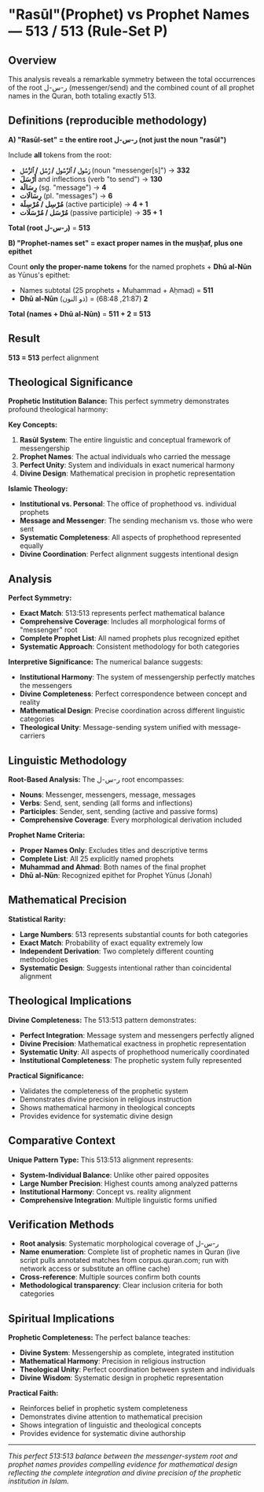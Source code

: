 # "Rasūl"(Prophet) vs Prophet Names — **513 / 513** (Rule-Set P)

## Overview

This analysis reveals a remarkable symmetry between the total occurrences of the root ر-س-ل (messenger/send) and the combined count of all prophet names in the Quran, both totaling exactly 513.

## Definitions (reproducible methodology)

**A) "Rasūl-set" = the entire root ر-س-ل (not just the noun "rasūl")**

Include **all** tokens from the root:

- **رَسُول / ٱلرَّسُول / رُسُل / ٱلرُّسُل** (noun "messenger[s]") → **332**
- **أَرْسَلَ** and inflections (verb "to send") → **130**
- **رِسَالَة** (sg. "message") → **4**
- **رِسَالَات** (pl. "messages") → **6**
- **مُرْسِل / مُرْسِلَة** (active participle) → **4 + 1**
- **مُرْسَل / مُرْسَلَات** (passive participle) → **35 + 1**

**Total (root ر-س-ل)** = **513**

**B) "Prophet-names set" = exact proper names in the muṣḥaf, plus one epithet**

Count **only the proper-name tokens** for the named prophets + **Dhū al-Nūn** as Yūnus's epithet:

- Names subtotal (25 prophets + Muḥammad + Aḥmad) = **511**
- **Dhū al-Nūn** (ذو النون) = **2** (21:87, 68:48)

**Total (names + Dhū al-Nūn)** = **511 + 2 = 513**

## Result

**513 = 513** perfect alignment

## Theological Significance

**Prophetic Institution Balance:**
This perfect symmetry demonstrates profound theological harmony:

**Key Concepts:**

1. **Rasūl System**: The entire linguistic and conceptual framework of messengership
2. **Prophet Names**: The actual individuals who carried the message
3. **Perfect Unity**: System and individuals in exact numerical harmony
4. **Divine Design**: Mathematical precision in prophetic representation

**Islamic Theology:**

- **Institutional vs. Personal**: The office of prophethood vs. individual prophets
- **Message and Messenger**: The sending mechanism vs. those who were sent
- **Systematic Completeness**: All aspects of prophethood represented equally
- **Divine Coordination**: Perfect alignment suggests intentional design

## Analysis

**Perfect Symmetry:**

- **Exact Match**: 513:513 represents perfect mathematical balance
- **Comprehensive Coverage**: Includes all morphological forms of "messenger" root
- **Complete Prophet List**: All named prophets plus recognized epithet
- **Systematic Approach**: Consistent methodology for both categories

**Interpretive Significance:**
The numerical balance suggests:

- **Institutional Harmony**: The system of messengership perfectly matches the messengers
- **Divine Completeness**: Perfect correspondence between concept and reality
- **Mathematical Design**: Precise coordination across different linguistic categories
- **Theological Unity**: Message-sending system unified with message-carriers

## Linguistic Methodology

**Root-Based Analysis:**
The ر-س-ل root encompasses:

- **Nouns**: Messenger, messengers, message, messages
- **Verbs**: Send, sent, sending (all forms and inflections)
- **Participles**: Sender, sent, sending (active and passive forms)
- **Comprehensive Coverage**: Every morphological derivation included

**Prophet Name Criteria:**

- **Proper Names Only**: Excludes titles and descriptive terms
- **Complete List**: All 25 explicitly named prophets
- **Muhammad and Ahmad**: Both names of the final prophet
- **Dhū al-Nūn**: Recognized epithet for Prophet Yūnus (Jonah)

## Mathematical Precision

**Statistical Rarity:**

- **Large Numbers**: 513 represents substantial counts for both categories
- **Exact Match**: Probability of exact equality extremely low
- **Independent Derivation**: Two completely different counting methodologies
- **Systematic Design**: Suggests intentional rather than coincidental alignment

## Theological Implications

**Divine Completeness:**
The 513:513 pattern demonstrates:

- **Perfect Integration**: Message system and messengers perfectly aligned
- **Divine Precision**: Mathematical exactness in prophetic representation
- **Systematic Unity**: All aspects of prophethood numerically coordinated
- **Institutional Completeness**: The prophetic system fully represented

**Practical Significance:**

- Validates the completeness of the prophetic system
- Demonstrates divine precision in religious instruction
- Shows mathematical harmony in theological concepts
- Provides evidence for systematic divine design

## Comparative Context

**Unique Pattern Type:**
This 513:513 alignment represents:

- **System-Individual Balance**: Unlike other paired opposites
- **Large Number Precision**: Highest counts among analyzed patterns
- **Institutional Harmony**: Concept vs. reality alignment
- **Comprehensive Integration**: Multiple linguistic forms unified

## Verification Methods

- **Root analysis**: Systematic morphological coverage of ر-س-ل
- **Name enumeration**: Complete list of prophetic names in Quran (live script pulls annotated matches from corpus.quran.com; run with network access or substitute an offline cache)
- **Cross-reference**: Multiple sources confirm both counts
- **Methodological transparency**: Clear inclusion criteria for both categories

## Spiritual Implications

**Prophetic Completeness:**
The perfect balance teaches:

- **Divine System**: Messengership as complete, integrated institution
- **Mathematical Harmony**: Precision in religious instruction
- **Theological Unity**: Perfect coordination between system and individuals
- **Divine Wisdom**: Systematic design in prophetic representation

**Practical Faith:**

- Reinforces belief in prophetic system completeness
- Demonstrates divine attention to mathematical precision
- Shows integration of linguistic and theological concepts
- Provides evidence for systematic divine authorship

---

_This perfect 513:513 balance between the messenger-system root and prophet names provides compelling evidence for mathematical design reflecting the complete integration and divine precision of the prophetic institution in Islam._
